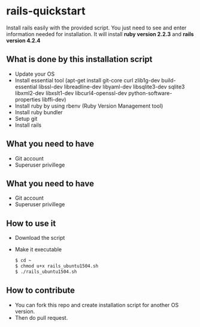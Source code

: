 # rails-quickstart
Install rails easily with the provided script. You just need to see and enter information needed for installation.
It will install **ruby version 2.2.3** and **rails version 4.2.4**

## What is done by this installation script
* Update your OS
* Install essential tool (apt-get install git-core curl zlib1g-dev build-essential libssl-dev libreadline-dev libyaml-dev libsqlite3-dev sqlite3 libxml2-dev libxslt1-dev libcurl4-openssl-dev python-software-properties libffi-dev)
* Install ruby by using rbenv (Ruby Version Management tool)
* Install ruby bundler
* Setup git
* Install rails 

## What you need to have
* Git account
* Superuser privillege

## What you need to have
* Git account
* Superuser privillege

## How to use it
* Download the script
* Make it executable

	```bash
	$ cd ~
	$ chmod u+x rails_ubuntu1504.sh
	$ ./rails_ubuntu1504.sh

	```

## How to contribute
* You can fork this repo and create installation script for another OS version.
* Then do pull request.

